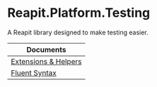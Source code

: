 # Reapit.Platform.Testing

A Reapit library designed to make testing easier.

| Documents                                 |
|-------------------------------------------|
| [Extensions & Helpers](./docs/helpers.md) |
| [Fluent Syntax](./docs/fluent.md)         |
